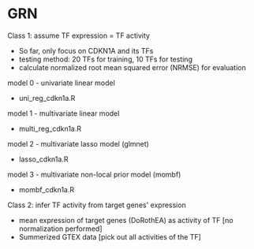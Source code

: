 # GRN

Class 1: assume TF expression = TF activity
* So far, only focus on CDKN1A and its TFs
* testing method: 20 TFs for training, 10 TFs for testing
* calculate normalized root mean squared error (NRMSE) for evaluation

model 0 - univariate linear model
* uni_reg_cdkn1a.R

model 1 - multivariate linear model
* multi_reg_cdkn1a.R

model 2 - multivariate lasso model (glmnet)
* lasso_cdkn1a.R

model 3 - multivariate non-local prior model (mombf)
* mombf_cdkn1a.R

‌Class 2: infer TF activity from target genes' expression
* mean expression of target genes (DoRothEA) as activity of TF [no normalization performed]
* Summerized GTEX data [pick out all activities of the TF]
